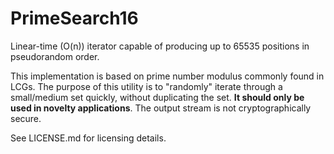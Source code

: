 
# PrimeSearch16

Linear-time (O(n)) iterator capable of producing up to 65535 positions in pseudorandom order.

This implementation is based on prime number modulus commonly found in LCGs. The purpose of this utility is to "randomly" iterate through a small/medium set quickly, without duplicating the set. **It should only be used in novelty applications**. The output stream is not cryptographically secure.

See LICENSE.md for licensing details.
